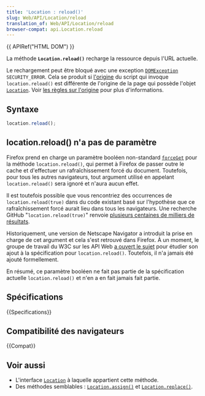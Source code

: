 ```yaml
---
title: 'Location : reload()'
slug: Web/API/Location/reload
translation_of: Web/API/Location/reload
browser-compat: api.Location.reload
---
```

{{ APIRef("HTML DOM") }}

La méthode **`Location.reload()`** recharge la ressource depuis l'URL actuelle.

Le rechargement peut être bloqué avec une exception [`DOMException`](/fr/docs/Web/API/DOMException) `SECURITY_ERROR`. Cela se produit si [l'origine](/fr/docs/Glossary/Origin) du script qui invoque `location.reload()` est différente de l'origine de la page qui possède l'objet [`Location`](/fr/docs/Web/API/Location). Voir [les règles sur l'origine](/fr/docs/Web/Security/Same-origin_policy) pour plus d'informations.

## Syntaxe

```js
location.reload();
```

## location.reload() n'a pas de paramètre

Firefox prend en charge un paramètre booléen non-standard [`forceGet`](https://searchfox.org/mozilla-central/source/dom/base/Location.cpp#551) pour la méthode `location.reload()`, qui permet à Firefox de passer outre le cache et d'effectuer un rafraîchissement forcé du document. Toutefois, pour tous les autres navigateurs, tout argument utilisé en appelant `location.reload()` sera ignoré et n'aura aucun effet.

Il est toutefois possible que vous rencontriez des occurrences de `location.reload(true)` dans du code existant basé sur l'hypothèse que ce rafraîchissement forcé aurait lieu dans tous les navigateurs. Une recherche GitHub "`location.reload(true)`" renvoie [plusieurs centaines de milliers de résultats](https://github.com/search?q=%22location.reload%28true%29%22&type=code).

Historiquement, une version de Netscape Navigator a introduit la prise en charge de cet argument et cela s'est retrouvé dans Firefox. À un moment, le groupe de travail du W3C sur les API Web [a ouvert le sujet](https://www.w3.org/2005/06/tracker/webapi/issues/69) pour étudier son ajout à la spécification pour `location.reload()`. Toutefois, il n'a jamais été ajouté formellement.

En résumé, ce paramètre booléen ne fait pas partie de la spécification actuelle `location.reload()` et n'en a en fait jamais fait partie.

## Spécifications

{{Specifications}}

## Compatibilité des navigateurs

{{Compat}}

## Voir aussi

- L'interface [`Location`](/fr/docs/Web/API/Location) à laquelle appartient cette méthode.
- Des méthodes semblables&nbsp;: [`Location.assign()`](/fr/docs/Web/API/Location/assign) et [`Location.replace()`](/fr/docs/Web/API/Location/replace).

